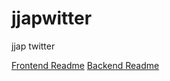 # jjapwitter
jjap twitter

[Frontend Readme](https://github.com/5tarlight/jjapwitter/blob/master/frontend/README.md)
[Backend Readme](https://github.com/5tarlight/jjapwitter/blob/master/backend/README.md)